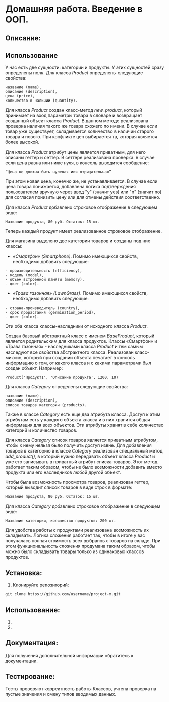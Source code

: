 # Домашняя работа. Введение в ООП.

## Описание:

## Использование

У нас есть две сущности: категории и продукты. У этих сущностей сразу определены поля.
Для класса *Product* определены следующие свойства:
```
название (name),
описание (description),
цена (price),
количество в наличии (quantity).
```
Для класса *Product* создан класс-метод *new_product*, который принимает на вход параметры товара в словаре и
возвращает созданный объект класса *Product*. В данном методе реализована проверка наличия такого же товара схожего 
по имени. В случае если товар уже существует, складывается количество в наличии старого товара и нового. При конфликте
цен выбирается та, которая является более высокой. 

Для класса *Product* атрибут цены является приватным, для него описаны геттер и сеттер. В сеттере реализована
проверка: в случае если цена равна или ниже нуля, в консоль выводится сообщение:
```
“Цена не должна быть нулевая или отрицательная”
```
При этом новая цена, конечно же, не устанавливается.
В случае если цена товара понижается, добавлена логика подтверждения пользователем вручную через ввод "y" (значит yes)
или "n" (значит no) для согласия понизить цену или для отмены действия соответственно.

Для класса *Product* добавлено строковое отображение в следующем виде:
```
Название продукта, 80 руб. Остаток: 15 шт.
```
Теперь каждый продукт имеет реализованное строковое отображение.

Для магазина выделено две категории товаров и созданы под них классы:
  - *«Смартфон» (Smartphone)*. Помимо имеющихся свойств, необходимо добавить следующие:
```
- производительность (efficiency),
- модель (model),
- объем встроенной памяти (memory),
- цвет (color).
```
  - *«Трава газонная» (LawnGrass)*. Помимо имеющихся свойств, необходимо добавить следующие:
```
- страна-производитель (country),
- срок прорастания (germination_period),
- цвет (color).
```
Эти оба класса классы-наследники от исходного класса *Product*.

Создан базовый абстрактный класс с именем *BaseProduct*, который является родительским для класса продуктов.
Классы «Смартфон» и «Трава газонная» - наследниками класса *Product* и тем самым наследуют все свойства абстрактного
класса.
Реализован класс-миксин, который при создании объекта печатает в консоль информацию о том, от какого класса и с какими
параметрами был создан объект. Например:
```
Product('Продукт1', 'Описание продукта', 1200, 10)
```

Для класса *Category*  определены следующие свойства:
```
название (name),
описание (description),
список товаров категории (products).
```
Также в классе *Category* есть еще два атрибута класса. Доступ к этим атрибутам есть у каждого объекта класса и в них 
хранится общая информация для всех объектов. Эти атрибуты хранят в себе количество категорий и количество товаров.

Для класса *Category* список товаров является приватным атрибутом, чтобы к нему нельзя было получить доступ извне. 
Для добавления товаров в категорию в классе *Category* реализован специальный метод *add_product()*, в который нужно
передавать объект класса *Product* и уже его записывать в приватный атрибут списка товаров. Этот метод работает таким
образом, чтобы не было возможности добавить вместо продукта или его наследников любой другой объект. 

Чтобы была возможность просмотра товаров, реализован геттер, который выводит список товаров в виде строк в формате:
```
Название продукта, 80 руб. Остаток: 15 шт.
```
Для класса *Category* добавлено строковое отображение в следующем виде:
```
Название категории, количество продуктов: 200 шт.
```
Для удобства работы с продуктами реализована возможность их складывать. Логика сложения работает так, чтобы в итоге 
у вас получалась полная стоимость всех выбранных товаров на складе. При этом функциональность сложения продумана таким
образом, чтобы можно было складывать товары только из одинаковых классов продуктов.



## Установка:

1. Клонируйте репозиторий:
```
git clone https://github.com/username/project-x.git
```

## Использование:

1.
2.

## Документация:

Для получения дополнительной информации обратитесь к документации.

## Тестирование:
Тесты проверяют корректность работы Классов, учтена проверка на пустые значения и смену типов вводимых данных.
